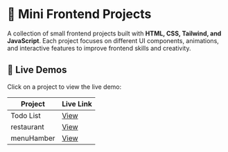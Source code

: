 # 🎨 Mini Frontend Projects

A collection of small frontend projects built with **HTML, CSS, Tailwind, and JavaScript**. Each project focuses on different UI components, animations, and interactive features to improve frontend skills and creativity.

## 🔗 Live Demos  
Click on a project to view the live demo:  

| Project | Live Link |
|---------|----------|
| Todo List | [View](https://snoou.github.io/frontend-mini-project/todo%20List/) |
| restaurant | [View](https://snoou.github.io/frontend-mini-project/restaurant/html/) |
| menuHamber | [View](https://snoou.github.io/frontend-mini-project/menuHamber) |









